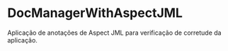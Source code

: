 # DocManagerWithAspectJML
Aplicação de anotações de Aspect JML para verificação de corretude da aplicação.
